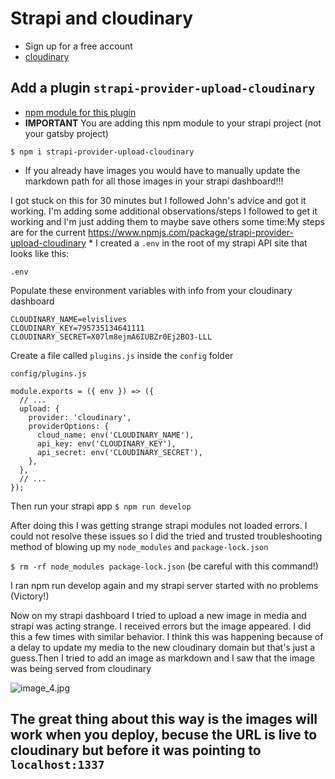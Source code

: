 # Strapi and cloudinary
* Sign up for a free account
* [cloudinary](https://cloudinary.com/)

## Add a plugin `strapi-provider-upload-cloudinary`
* [npm module for this plugin](https://www.npmjs.com/package/strapi-provider-upload-cloudinary)
* **IMPORTANT** You are adding this npm module to your strapi project (not your gatsby project)

`$ npm i strapi-provider-upload-cloudinary`

* If you already have images you would have to manually update the markdown path for all those images in your strapi dashboard!!!

I got stuck on this for 30 minutes but I followed John's advice and got it working. I'm adding some additional observations/steps I followed to get it working and I'm just adding them to maybe save others some time:My steps are for the current https://www.npmjs.com/package/strapi-provider-upload-cloudinary * I created a `.env` in the root of my strapi API site that looks like this:

`.env`

Populate these environment variables with info from your cloudinary dashboard

```
CLOUDINARY_NAME=elvislives
CLOUDINARY_KEY=795735134641111
CLOUDINARY_SECRET=X07lm8ejmA6IUBZr0Ej2BO3-LLL
```

Create a file called `plugins.js` inside the `config` folder

`config/plugins.js`

```
module.exports = ({ env }) => ({
  // ...
  upload: {
    provider: 'cloudinary',
    providerOptions: {
      cloud_name: env('CLOUDINARY_NAME'),
      api_key: env('CLOUDINARY_KEY'),
      api_secret: env('CLOUDINARY_SECRET'),
    },
  },
  // ...
});
```

Then run your strapi app `$ npm run develop`

After doing this I was getting strange strapi modules not loaded errors. I could not resolve these issues so I did the tried and trusted troubleshooting method of blowing up my `node_modules` and `package-lock.json`

`$ rm -rf node_modules package-lock.json` (be careful with this command!)

I ran npm run develop again and my strapi server started with no problems (Victory!)

Now on my strapi dashboard I tried to upload a new image in media and strapi was acting strange. I received errors but the image appeared. I did this a few times with similar behavior. I think this was happening because of a delay to update my media to the new cloudinary domain but that's just a guess.Then I tried to add an image as markdown and I saw that the image was being served from cloudinary

![image_4.jpg](https://res.cloudinary.com/elvisisking/image/upload/v1602388111/image_4_6f99609111.jpg) 

## The great thing about this way is the images will work when you deploy, becuse the URL is live to cloudinary but before it was pointing to `localhost:1337`

